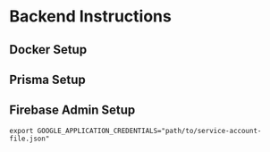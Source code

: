 # Backend Instructions

## Docker Setup

## Prisma Setup

## Firebase Admin Setup
```
export GOOGLE_APPLICATION_CREDENTIALS="path/to/service-account-file.json"
```
